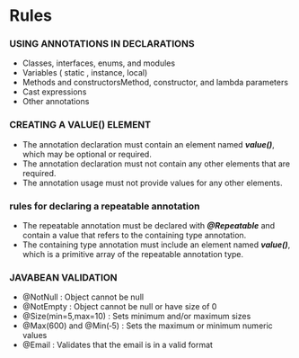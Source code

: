 # Rules

### USING ANNOTATIONS IN DECLARATIONS
- Classes, interfaces, enums, and modules
- Variables ( static , instance, local)
- Methods and constructorsMethod, constructor, and lambda parameters
- Cast expressions
- Other annotations


### CREATING A VALUE() ELEMENT
- The annotation declaration must contain an element named ***value()***, which may be optional or required.
- The annotation declaration must not contain any other elements that are required.
- The annotation usage must not provide values for any other elements.


### rules for declaring a repeatable annotation
- The repeatable annotation must be declared with ***@Repeatable*** and contain a value that refers to the containing type annotation.
- The containing type annotation must include an element named ***value()***, which is a primitive array of the repeatable annotation type.

### JAVABEAN VALIDATION
- @NotNull : Object cannot be null
- @NotEmpty : Object cannot be null or have size of 0
- @Size(min=5,max=10) : Sets minimum and/or maximum sizes
- @Max(600) and @Min(‐5) : Sets the maximum or minimum numeric values
- @Email : Validates that the email is in a valid format


 
